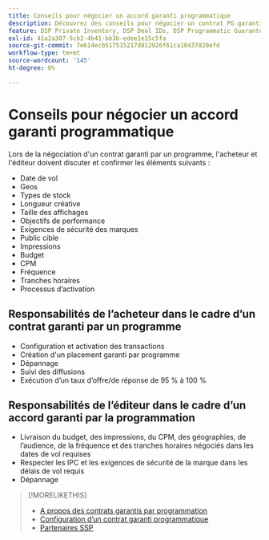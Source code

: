 ```yaml
---
title: Conseils pour négocier un accord garanti programmatique
description: Découvrez des conseils pour négocier un contrat PG garanti par un programme et des listes des responsabilités de l’acheteur et de l’éditeur.
feature: DSP Private Inventory, DSP Deal IDs, DSP Programmatic Guaranteed Deals
exl-id: 41a2a307-5cb2-4b41-bb3b-edee1e15c5fa
source-git-commit: 7e614ecb517515217d812926f61ca10437820efd
workflow-type: tm+mt
source-wordcount: '145'
ht-degree: 0%

---
```


# Conseils pour négocier un accord garanti programmatique

Lors de la négociation d&#39;un contrat garanti par un programme, l&#39;acheteur et l&#39;éditeur doivent discuter et confirmer les éléments suivants :

* Date de vol
* Geos
* Types de stock
* Longueur créative
* Taille des affichages
* Objectifs de performance
* Exigences de sécurité des marques
* Public cible
* Impressions
* Budget
* CPM
* Fréquence
* Tranches horaires
* Processus d’activation

## Responsabilités de l’acheteur dans le cadre d’un contrat garanti par un programme

* Configuration et activation des transactions
* Création d&#39;un placement garanti par programme
* Dépannage
* Suivi des diffusions
* Exécution d’un taux d’offre/de réponse de 95 % à 100 %

## Responsabilités de l’éditeur dans le cadre d’un accord garanti par la programmation

* Livraison du budget, des impressions, du CPM, des géographies, de l’audience, de la fréquence et des tranches horaires négociés dans les dates de vol requises
* Respecter les IPC et les exigences de sécurité de la marque dans les délais de vol requis
* Dépannage

>[!MORELIKETHIS]
>
>* [A propos des contrats garantis par programmation](programmatic-guaranteed-about.md)
>* [Configuration d’un contrat garanti programmatique](programmatic-guaranteed-set-up.md)
>* [Partenaires SSP](ssp-partners.md)

